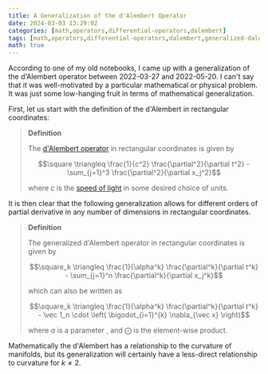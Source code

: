 ```yaml
---
title: A Generalization of the d'Alembert Operator
date: 2024-03-03 13:29:02
categories: [math,operators,differential-operators,dalembert]
tags: [math,operators,differential-operators,dalembert,generalized-dalembert]
math: true
---
```


According to one of my old notebooks, I came up with a generalization of the d'Alembert operator between 2022-03-27 and 2022-05-20. I can't say that it was well-motivated by a particular mathematical or physical problem. It was just some low-hanging fruit in terms of mathematical generalization.

First, let us start with the definition of the d'Alembert in rectangular coordinates:

> **Definition** 
>
> The [d'Alembert operator](https://en.wikipedia.org/wiki/D%27Alembert_operator) in rectangular coordinates is given by
>
> $$\square \triangleq \frac{1}{c^2} \frac{\partial^2}{\partial t^2} - \sum_{j=1}^3 \frac{\partial^2}{\partial x_j^2}$$
>
> where $c$ is the [speed of light](https://en.wikipedia.org/wiki/Speed_of_light) in some desired choice of units.

It is then clear that the following generalization allows for different orders of partial derivative in any number of dimensions in rectangular coordinates.

> **Definition**
>
> The generalized d'Alembert operator in rectangular coordinates is given by
>
> $$\square_k \triangleq \frac{1}{\alpha^k} \frac{\partial^k}{\partial t^k} - \sum_{j=1}^n \frac{\partial^k}{\partial x_j^k}$$
> 
> which can also be written as
>
> $$\square_k \triangleq \frac{1}{\alpha^k} \frac{\partial^k}{\partial t^k} - \vec 1_n \cdot \left( \bigodot_{i=1}^{k} \nabla_{\vec x} \right)$$
>
> where $\alpha$ is a parameter , and  $\bigodot$ is the element-wise product.

Mathematically the d'Alembert has a relationship to the curvature of manifolds, but its generalization will certainly have a less-direct relationship to curvature for $k \neq 2$.
